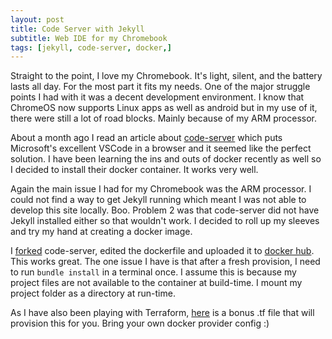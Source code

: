 ```yaml
---
layout: post
title: Code Server with Jekyll
subtitle: Web IDE for my Chromebook
tags: [jekyll, code-server, docker,]
---
```


Straight to the point, I love my Chromebook. It's light, silent, and the battery lasts all day. For the most part it fits my needs. One of the major struggle points I had with it was a decent development environment. I know that ChromeOS now supports Linux apps as well as android but in my use of it, there were still a lot of road blocks. Mainly because of my ARM processor.  

About a month ago I read an article about [code-server](https://github.com/cdr/code-server) which puts Microsoft's excellent VSCode in a browser and it seemed like the perfect solution. I have been learning the ins and outs of docker recently as well so I decided to install their docker container. It works very well. 

Again the main issue I had for my Chromebook was the ARM processor. I could not find a way to get Jekyll running which meant I was not able to develop this site locally. Boo. Problem 2 was that code-server did not have Jekyll installed either so that wouldn't work. I decided to roll up my sleeves and try my hand at creating a docker image. 

I [forked](https://github.com/williamson10/code-server-jekyll) code-server, edited the dockerfile and uploaded it to [docker hub](https://hub.docker.com/r/williamson10/code-server-jekyll). This works great. The one issue I have is that after a fresh provision, I need to run `bundle install` in a terminal once. I assume this is because my project files are not available to the container at build-time. I mount my project folder as a directory at run-time.

As I have also been playing with Terraform, [here](https://raw.githubusercontent.com/williamson10/terraform-docker-lab/master/code-server-jekyll.tf) is a bonus .tf file that will provision this for you. Bring your own docker provider config :)
